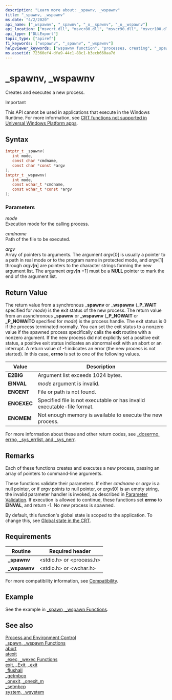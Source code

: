 ```yaml
---
description: "Learn more about: _spawnv, _wspawnv"
title: "_spawnv, _wspawnv"
ms.date: "4/2/2020"
api_name: ["_wspawnv", "_spawnv", "_o__spawnv", "_o__wspawnv"]
api_location: ["msvcrt.dll", "msvcr80.dll", "msvcr90.dll", "msvcr100.dll", "msvcr100_clr0400.dll", "msvcr110.dll", "msvcr110_clr0400.dll", "msvcr120.dll", "msvcr120_clr0400.dll", "ucrtbase.dll", "api-ms-win-crt-process-l1-1-0.dll", "api-ms-win-crt-private-l1-1-0.dll"]
api_type: ["DLLExport"]
topic_type: ["apiref"]
f1_keywords: ["wspawnv", "_spawnv", "_wspawnv"]
helpviewer_keywords: ["wspawnv function", "processes, creating", "_spawnv function", "processes, executing new", "process creation", "_wspawnv function", "spawnv function"]
ms.assetid: 72360ef4-dfa9-44c1-88c1-b3ecb660aa7d
---
```

# _spawnv, _wspawnv

Creates and executes a new process.

> [!IMPORTANT]
> This API cannot be used in applications that execute in the Windows Runtime. For more information, see [CRT functions not supported in Universal Windows Platform apps](../../cppcx/crt-functions-not-supported-in-universal-windows-platform-apps.md).

## Syntax

```C
intptr_t _spawnv(
   int mode,
   const char *cmdname,
   const char *const *argv
);
intptr_t _wspawnv(
   int mode,
   const wchar_t *cmdname,
   const wchar_t *const *argv
);
```

### Parameters

*mode*<br/>
Execution mode for the calling process.

*cmdname*<br/>
Path of the file to be executed.

*argv*<br/>
Array of pointers to arguments. The argument *argv*[0] is usually a pointer to a path in real mode or to the program name in protected mode, and *argv*[1] through *argv*[**n**] are pointers to the character strings forming the new argument list. The argument *argv*[**n** +1] must be a **NULL** pointer to mark the end of the argument list.

## Return Value

The return value from a synchronous **_spawnv** or **_wspawnv** (**_P_WAIT** specified for *mode*) is the exit status of the new process. The return value from an asynchronous **_spawnv** or **_wspawnv** (**_P_NOWAIT** or **_P_NOWAITO** specified for *mode*) is the process handle. The exit status is 0 if the process terminated normally. You can set the exit status to a nonzero value if the spawned process specifically calls the **exit** routine with a nonzero argument. If the new process did not explicitly set a positive exit status, a positive exit status indicates an abnormal exit with an abort or an interrupt. A return value of -1 indicates an error (the new process is not started). In this case, **errno** is set to one of the following values.

| Value | Description |
|-|-|
| **E2BIG** | Argument list exceeds 1024 bytes. |
| **EINVAL** | *mode* argument is invalid. |
| **ENOENT** | File or path is not found. |
| **ENOEXEC** | Specified file is not executable or has invalid executable-file format. |
| **ENOMEM** | Not enough memory is available to execute the new process. |

For more information about these and other return codes, see [_doserrno, errno, _sys_errlist, and _sys_nerr](../../c-runtime-library/errno-doserrno-sys-errlist-and-sys-nerr.md).

## Remarks

Each of these functions creates and executes a new process, passing an array of pointers to command-line arguments.

These functions validate their parameters. If either *cmdname* or *argv* is a null pointer, or if *argv* points to null pointer, or *argv*[0] is an empty string, the invalid parameter handler is invoked, as described in [Parameter Validation](../../c-runtime-library/parameter-validation.md). If execution is allowed to continue, these functions set **errno** to **EINVAL**, and return -1. No new process is spawned.

By default, this function's global state is scoped to the application. To change this, see [Global state in the CRT](../global-state.md).

## Requirements

|Routine|Required header|
|-------------|---------------------|
|**_spawnv**|\<stdio.h> or \<process.h>|
|**_wspawnv**|\<stdio.h> or \<wchar.h>|

For more compatibility information, see [Compatibility](../../c-runtime-library/compatibility.md).

## Example

See the example in [_spawn, _wspawn Functions](../../c-runtime-library/spawn-wspawn-functions.md).

## See also

[Process and Environment Control](../../c-runtime-library/process-and-environment-control.md)<br/>
[_spawn, _wspawn Functions](../../c-runtime-library/spawn-wspawn-functions.md)<br/>
[abort](abort.md)<br/>
[atexit](atexit.md)<br/>
[_exec, _wexec Functions](../../c-runtime-library/exec-wexec-functions.md)<br/>
[exit, _Exit, _exit](exit-exit-exit.md)<br/>
[_flushall](flushall.md)<br/>
[_getmbcp](getmbcp.md)<br/>
[_onexit, _onexit_m](onexit-onexit-m.md)<br/>
[_setmbcp](setmbcp.md)<br/>
[system, _wsystem](system-wsystem.md)<br/>
